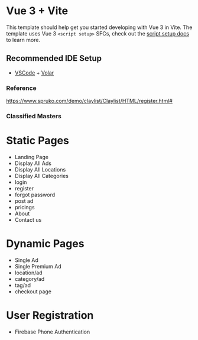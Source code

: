 # Vue 3 + Vite

This template should help get you started developing with Vue 3 in Vite. The template uses Vue 3 `<script setup>` SFCs, check out the [script setup docs](https://v3.vuejs.org/api/sfc-script-setup.html#sfc-script-setup) to learn more.

## Recommended IDE Setup

- [VSCode](https://code.visualstudio.com/) + [Volar](https://marketplace.visualstudio.com/items?itemName=johnsoncodehk.volar)


### Reference
https://www.spruko.com/demo/claylist/Claylist/HTML/register.html#

### Classified Masters

# Static Pages

- Landing Page
- Display All Ads
- Display All Locations
- Display All Categories
- login
- register
- forgot password
- post ad
- pricings
- About
- Contact us

# Dynamic Pages

- Single Ad
- Single Premium Ad
- location/ad
- category/ad
- tag/ad
- checkout page

# User Registration

- Firebase Phone Authentication
